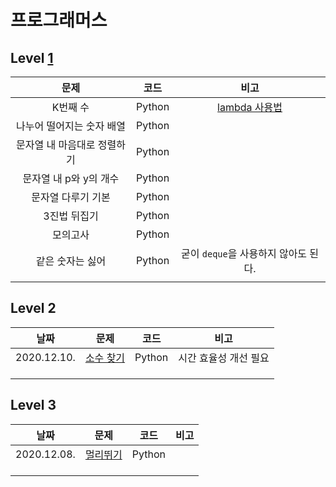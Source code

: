 # 프로그래머스

## Level  [1]()

|            문제             |  코드  |                             비고                             |
| :-------------------------: | :----: | :----------------------------------------------------------: |
|          K번째 수           | Python | [lambda 사용법](https://programmers.co.kr/learn/courses/30/lessons/42748/solution_groups?language=python3) |
|  나누어 떨어지는 숫자 배열  | Python |                                                              |
| 문자열 내 마음대로 정렬하기 | Python |                                                              |
|   문자열 내 p와 y의 개수    | Python |                                                              |
|     문자열 다루기 기본      | Python |                                                              |
|        3진법 뒤집기         | Python |                                                              |
|          모의고사           | Python |                                                              |
|      같은 숫자는 싫어       | Python |             굳이 `deque`을 사용하지 않아도 된다.             |
|                             |        |                                                              |



## Level 2

|    날짜     |                             문제                             |  코드  |         비고          |
| :---------: | :----------------------------------------------------------: | :----: | :-------------------: |
| 2020.12.10. | [소수 찾기](https://programmers.co.kr/learn/courses/30/lessons/42839) | Python | 시간 효율성 개선 필요 |
|             |                                                              |        |                       |
|             |                                                              |        |                       |
|             |                                                              |        |                       |



## Level 3

|    날짜     |                             문제                             |  코드  | 비고 |
| :---------: | :----------------------------------------------------------: | :----: | :--: |
| 2020.12.08. | [멀리뛰기](https://programmers.co.kr/learn/courses/30/lessons/12914) | Python |      |
|             |                                                              |        |      |
|             |                                                              |        |      |
|             |                                                              |        |      |

